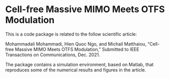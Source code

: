 # Cell-free Massive MIMO Meets OTFS Modulation
This is a code package is related to the follow scientific article:

Mohammadali Mohammadi, Hien Quoc Ngo, and Michail Matthaiou, “Cell-free Massive MIMO Meets OTFS Modulation,” Submitted to IEEE Transactions on Communications, Dec. 2021. 

The package contains a simulation environment, based on Matlab, that reproduces some of the numerical results and figures in the article. 


